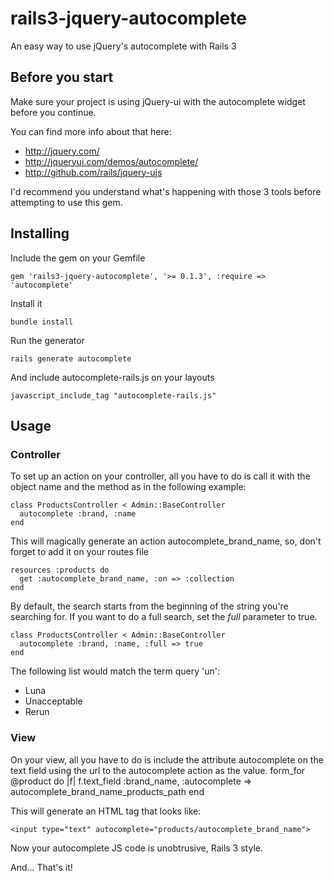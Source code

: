 # rails3-jquery-autocomplete

An easy way to use jQuery's autocomplete with Rails 3

## Before you start

Make sure your project is using jQuery-ui with the autocomplete widget
before you continue.

You can find more info about that here:

* http://jquery.com/
* http://jqueryui.com/demos/autocomplete/
* http://github.com/rails/jquery-ujs

I'd recommend you understand what's happening with those 3 tools before attempting to use this gem.

## Installing

Include the gem on your Gemfile

    gem 'rails3-jquery-autocomplete', '>= 0.1.3', :require => 'autocomplete'

Install it

    bundle install

Run the generator

    rails generate autocomplete
    
And include autocomplete-rails.js on your layouts

    javascript_include_tag "autocomplete-rails.js"

## Usage

### Controller

To set up an action on your controller, all you have to do is call it with the object name and the method
as in the following example:

    class ProductsController < Admin::BaseController
      autocomplete :brand, :name
    end

This will magically generate an action autocomplete_brand_name, so, 
don't forget to add it on your routes file

    resources :products do
      get :autocomplete_brand_name, :on => :collection
    end

By default, the search starts from the beginning of the string you're searching for. If you want to do a full search, set the _full_ parameter to true.

    class ProductsController < Admin::BaseController
      autocomplete :brand, :name, :full => true
    end

The following list would match the term query 'un':

* Luna
* Unacceptable
* Rerun

### View

On your view, all you have to do is include the attribute autocomplete on the text field
using the url to the autocomplete action as the value.
    form_for @product do |f|
      f.text_field :brand_name, :autocomplete => autocomplete_brand_name_products_path
    end

This will generate an HTML tag that looks like:

    <input type="text" autocomplete="products/autocomplete_brand_name">

Now your autocomplete JS code is unobtrusive, Rails 3 style.

And... That's it!
